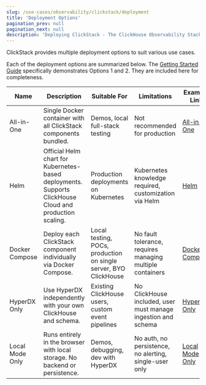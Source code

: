 ```yaml
---
slug: /use-cases/observability/clickstack/deployment
title: 'Deployment Options'
pagination_prev: null
pagination_next: null
description: 'Deploying ClickStack - The ClickHouse Observability Stack'
---
```


ClickStack provides multiple deployment options to suit various use cases.

Each of the deployment options are summarized below. The [Getting Started Guide](/use-cases/observability/clickstack/getting-started) specifically demonstrates Options 1 and 2. They are included here for completeness.

| Name             | Description                                                                                                          | Suitable For                                                                                         | Limitations                                                                                                 | Example Link                                                                                                                                      |
|------------------|----------------------------------------------------------------------------------------------------------------------|--------------------------------------------------------------------------------------------------------|-------------------------------------------------------------------------------------------------------------|---------------------------------------------------------------------------------------------------------------------------------------------------|
| All-in-One       | Single Docker container with all ClickStack components bundled.                                                      | Demos, local full-stack testing                                                                        | Not recommended for production                                                                               | [All-in-One](/use-cases/observability/clickstack/deployment/all-in-one)                               |
| Helm             | Official Helm chart for Kubernetes-based deployments. Supports ClickHouse Cloud and production scaling.             | Production deployments on Kubernetes                                                                   | Kubernetes knowledge required, customization via Helm                                                        | [Helm](/use-cases/observability/clickstack/deployment/helm)                                          |
| Docker Compose   | Deploy each ClickStack component individually via Docker Compose.                                                    | Local testing, POCs, production on single server, BYO ClickHouse                                       | No fault tolerance, requires managing multiple containers                                                    | [Docker Compose](/use-cases/observability/clickstack/deployment/docker-compose)                       |
| HyperDX Only     | Use HyperDX independently with your own ClickHouse and schema.                                                       | Existing ClickHouse users, custom event pipelines                                                       | No ClickHouse included, user must manage ingestion and schema                                                | [HyperDX Only](/use-cases/observability/clickstack/deployment/hyperdx-only)                           |
| Local Mode Only  | Runs entirely in the browser with local storage. No backend or persistence.                                          | Demos, debugging, dev with HyperDX                                                                     | No auth, no persistence, no alerting, single-user only                                                      | [Local Mode Only](/use-cases/observability/clickstack/deployment/local-mode-only)                     |